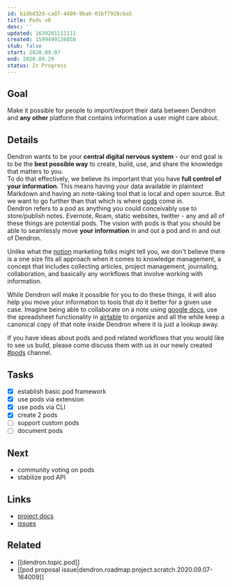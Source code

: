 ```yaml
---
id: b1dbd32d-ca87-4489-9ba0-01bf7928cba5
title: Pods v0
desc: ''
updated: 1639201111111
created: 1599499136050
stub: false
start: 2020.09.07
end: 2020.09.29
status: In Progress
---
```

## Goal

Make it possible for people to import/export their data between Dendron and **any other** platform that contains information a user might care about.	

## Details

Dendron wants to be your **central digital nervous system** - our end goal is to be the **best possible way** to create, build, use, and share the knowledge that matters to you. 	
To do that effectively, we believe its important that you have **full control of your information**. This means having your data available in plaintext Markdown and having an note-taking tool that is local and open source. But we want to go further than that which is where [pods](TODO) come in. 	
Dendron refers to a pod as anything you could conceivably use to store/publish notes. Evernote, Roam, static websites, twitter - any and all of these things are potential pods. The vision with pods is that you should be able to seamlessly move **your information** in and out a pod and in and out of Dendron. 	

Unlike what the [notion](https://www.notion.so/) marketing folks might tell you, we don't believe there is a one size fits all approach when it comes to knowledge management, a concept that includes collecting articles, project management, journaling, collaboration, and basically any workflows that involve working with information.	

While Dendron will make it possible for you to do these things, it will also help you move your information to tools that do it better for a given use case. Imagine being able to collaborate on a note using [google docs](https://docs.google.com/), use the spreadsheet functionality in [airtable](https://airtable.com/) to organize and all the while keep a canonical copy of that note inside Dendron where it is just a lookup away. 	

If you have ideas about pods and pod related workflows that you would like to see us build, please come discuss them with us in our newly created [#pods](https://link.dendron.so/discord) channel. 	

## Tasks

- [x] establish basic pod framework
- [x] use pods via extension
- [x] use pods via CLI
- [x] create 2 pods
- [ ] support custom pods
- [ ] document pods

## Next

- community voting on pods
- stabilize pod API

## Links

- [project docs](https://dendron.so/notes/b1dbd32d-ca87-4489-9ba0-01bf7928cba5.html)
- [issues](https://github.com/dendronhq/dendron/labels/pro.pods-v0)

## Related

- [[dendron.topic.pod]]
- [[pod proposal issue|dendron.roadmap.project.scratch.2020.09.07-164009]]	

